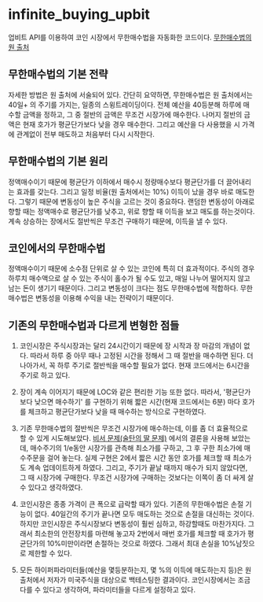 # infinite_buying_upbit
업비트 API를 이용하여 코인 시장에서 무한매수법을 자동화한 코드이다.
[무한매수법의 원 출처](https://m.blog.naver.com/edgar0418/222224056120)    


## 무한매수법의 기본 전략
자세한 방법은 원 출처에 서술되어 있다. 간단히 요약하면, 무한매수법은 원 출처에서는 40일+ 의 주기를 가지는, 일종의 스윙트레이딩이다. 전체 예산을 40등분해 하루에 매수할 금액을 정하고, 그 중 절반의 금액은 무조건 시장가에 매수한다. 나머지 절반의 금액은 현재 호가가 평균단가보다 낮을 경우 매수한다. 그리고 예산을 다 사용했을 시 가격에 관계없이 전부 매도하고 처음부터 다시 시작한다.      


## 무한매수법의 기본 원리
정액매수이기 때문에 평균단가 이하에서 매수시 정량매수보다 평균단가를 더 끌어내리는 효과를 갖는다. 그리고 일정 비율(원 출처에서는 10%) 이득이 났을 경우 바로 매도한다. 그렇기 때문에 변동성이 높은 주식을 고르는 것이 중요하다. 랜덤한 변동성이 아래로 향할 때는 정액매수로 평균단가를 낮추고, 위로 향할 때 이득을 보고 매도를 하는것이다. 계속 상승하는 장에서도 절반씩은 무조건 구매하기 때문에, 이득을 낼 수 있다.     


## 코인에서의 무한매수법
정액매수이기 때문에 소수점 단위로 살 수 있는 코인에 특히 더 효과적이다. 주식의 경우 하루치 매수액으로 살 수 있는 주식이 홀수가 될 수도 있고, 매일 나누어 떨어지지 않고 남는 돈이 생기기 때문이다. 그리고 변동성이 크다는 점도 무한매수법에 적합하다. 무한매수법은 변동성을 이용해 수익을 내는 전략이기 때문이다.     


## 기존의 무한매수법과 다르게 변형한 점들      

1. 코인시장은 주식시장과는 달리 24시간이기 때문에 장 시작과 장 마감의 개념이 없다. 따라서 하루 중 아무 때나 고정된 시간을 정해서 그 때 절반을 매수하면 된다. 더 나아가서, 꼭 하루 주기로 절반씩을 매수할 필요가 없다. 현재 코드에서는 6시간을 주기로 하고 있다. 

2. 장이 계속 이어지기 때문에 LOC와 같은 편리한 기능 또한 없다. 따라서, '평균단가보다 낮으면 매수하기' 를 구현하기 위해 짧은 시간(현재 코드에서는 6분) 마다 호가를 체크하고 평균단가보다 낮을 때 매수하는 방식으로 구현하였다. 

3. 기존 무한매수법의 절반씩은 무조건 시장가에 매수하는데, 이를 좀 더 효율적으로 할 수 있게 시도해보았다. [비서 문제(술탄의 딸 문제)](https://en.wikipedia.org/wiki/Secretary_problem) 에서의 결론을 사용해 보았는데, 매수주기의 1/e동안 시장가를 관측해 최소가를 구하고, 그 후 구한 최소가에 매수주문을 걸어 놓는다. 실제 구현은 2에서 짧은 시간 동안 호가를 체크할 때 최소가도 계속 업데이트하게 하였다. 그리고, 주기가 끝날 때까지 매수가 되지 않았다면, 그 때 시장가에 구매한다. 무조건 시장가에 구매하는 것보다는 이쪽이 좀 더 싸게 살 수 있다고 생각하였다. 

4. 코인시장은 종종 가격이 큰 폭으로 급락할 때가 있다. 기존의 무한매수법은 손절 기능이 없다. 40일간의 주기가 끝나면 모두 매도하는 것으로 손절을 대신하는 것이다. 하지만 코인시장은 주식시장보다 변동성이 훨씬 심하고, 하강할때도 마찬가지다. 그래서 최소한의 안전장치를 마련해 놓고자 2번에서 매번 호가를 체크할 때 호가가 평균단가의 10%미만이라면 손절하는 것으로 하였다. 그래서 최대 손실을 10%남짓으로 제한할 수 있다. 

5. 모든 하이퍼파라미터들(예산을 몇등분하는지, 몇 %의 이득에 매도하는지 등)은 원 출처에서 저자가 미국주식을 대상으로 백테스팅한 결과이다. 코인시장에서는 조금 다를 수 있다고 생각하여, 파라미터들을 다르게 설정하고 있다. 

